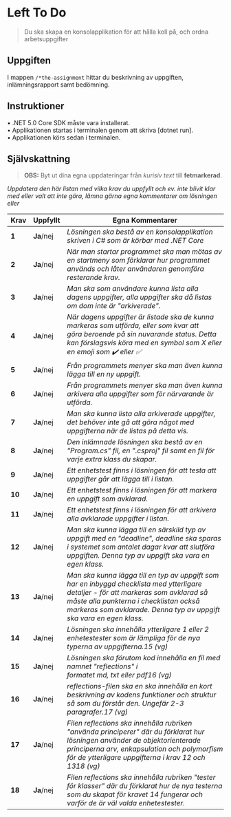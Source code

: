 # Left To Do

> Du ska skapa en konsolapplikation för att hålla koll på, och ordna arbetsuppgifter

## Uppgiften
I mappen `/*the-assignment` hittar du beskrivning av uppgiften, inlämningsrapport samt bedömning.

## Instruktioner

• .NET 5.0 Core SDK måste vara installerat.  
• Applikationen startas i terminalen genom att skriva [dotnet run].  
• Applikationen körs sedan i terminalen.
## Självskattning
>**OBS:** Byt ut dina egna uppdateringar från *kurisiv text* till **fetmarkerad**.

*Uppdatera den här listan med vilka krav du uppfyllt och ev. inte blivit klar med eller valt att inte göra, lämna gärna egna kommentarer om lösningen eller*


 |Krav|Uppfyllt|Egna Kommentarer|
 |---|---|---|
|**1**  |**Ja**/nej| *Lösningen ska bestå av en konsolapplikation skriven i C# som är körbar med .NET Core*|
|**2**  |**Ja**/nej| *När man startar programmet ska man mötas av en startmeny som förklarar hur programmet används och låter användaren genomföra resterande krav.*|
|**3**  |**Ja**/nej| *Man ska som användare kunna lista alla dagens uppgifter, alla uppgifter ska då listas om dom inte är "arkiverade".*|
|**4**  |**Ja**/nej| *När dagens uppgifter är listade ska de kunna markeras som utförda, eller som kvar att göra beroende på sin nuvarande status. Detta kan förslagsvis köra med en symbol som X eller en emoji som ✔️ eller ✅*|
|**5**  |**Ja**/nej| *Från programmets menyer ska man även kunna lägga till en ny uppgift.*|
|**6**  |**Ja**/nej| *Från programmets menyer ska man även kunna arkivera alla uppgifter som för närvarande är utförda.*|
|**7**  |**Ja**/nej| *Man ska kunna lista alla arkiverade uppgifter, det behöver inte gå att göra något med uppgifterna när de listas på detta vis.*|
|**8**  |**Ja**/nej| *Den inlämnade lösningen ska bestå av en "Program.cs" fil, en ".csproj" fil samt en fil för varje extra klass du skapar.*|
|**9**  |**Ja**/nej| *Ett enhetstest finns i lösningen för att testa att uppgifter går att lägga till i listan.*|
|**10**  |**Ja**/nej| *Ett enhetstest finns i lösningen för att markera en uppgift som avklarad.*|
|**11**  |**Ja**/nej| *Ett enhetstest finns i lösningen för att arkivera alla avklarade uppgifter i listan.*|
|**12**  |**Ja**/nej| *Man ska kunna lägga till en särskild typ av uppgift med en "deadline", deadline ska sparas i systemet som antalet dagar kvar att slutföra uppgiften. Denna typ av uppgift ska vara en egen klass.*|
|**13**  |**Ja**/nej| *Man ska kunna lägga till en typ av uppgift som har en inbyggd checklista med ytterligare detaljer - för att markeras som avklarad så måste alla punkterna i checklistan också markeras som avklarade. Denna typ av uppgift ska vara en egen klass.*|
|**14**  |**Ja**/nej| *Lösningen ska innehålla ytterligare 1 eller 2 enhetestester som är lämpliga för de nya typerna av uppgifterna.15 (vg)*|
|**15**  |**Ja**/nej| *Lösningen ska förutom kod innehålla en fil med namnet "reflections" i formatet md, txt eller pdf16 (vg)*|
|**16**  |**Ja**/nej| *reflections-filen ska en ska innehålla en kort beskrivning av kodens funktioner och struktur så som du förstår den. Ungefär 2-3 paragrafer.17 (vg)*|
|**17**  |**Ja**/nej| *Filen reflections ska innehålla rubriken "använda principerer" där du förklarat hur lösningen använder de objektorienterade principerna arv, enkapsulation och polymorfism för de ytterligare uppgifterna i krav 12 och 1318 (vg)*|
|**18**  |**Ja**/nej| *Filen reflections ska innehålla rubriken "tester för klasser" där du förklarat hur de nya testerna som du skapat för kravet 14 fungerar och varför de är väl valda enhetestester.*|
